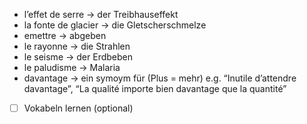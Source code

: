 

- l’effet de serre  → der Treibhauseffekt
- la fonte de glacier → die Gletscherschmelze
- emettre → abgeben 
- le rayonne → die Strahlen
- le seisme → der Erdbeben 
- le paludisme → Malaria 
- davantage → ein symoym für (Plus = mehr) e.g. “Inutile d’attendre davantage”, “La qualité importe bien davantage que la quantité” 

- [ ] Vokabeln lernen (optional)